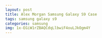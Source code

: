 ```yaml
---
layout: post
title: Alex Morgan Samsung Galaxy S9 Case
tags: samsung galaxy s9
categories: samsung
img: 1x-EGiW1rZBAQCdqLlbwiF4ouLJkOgm4Y
---
```

